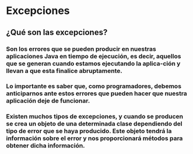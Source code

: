# Excepciones

## ¿Qué son las excepciones?

### Son los errores que se pueden producir en nuestras aplicaciones Java en tiempo de ejecución, es decir, aquellos que se generan cuando estamos ejecutando la aplica-ción y llevan a que esta finalice abruptamente.
### Lo importante es saber que, como programadores, debemos anticiparnos ante estos errores que pueden hacer que nuestra aplicación deje de funcionar.

### Existen muchos tipos de excepciones, y cuando se producen se crea un objeto de una determinada clase dependiendo del tipo de error que se haya producido. Este objeto tendrá la información sobre el error y nos proporcionará métodos para obtener dicha información.


